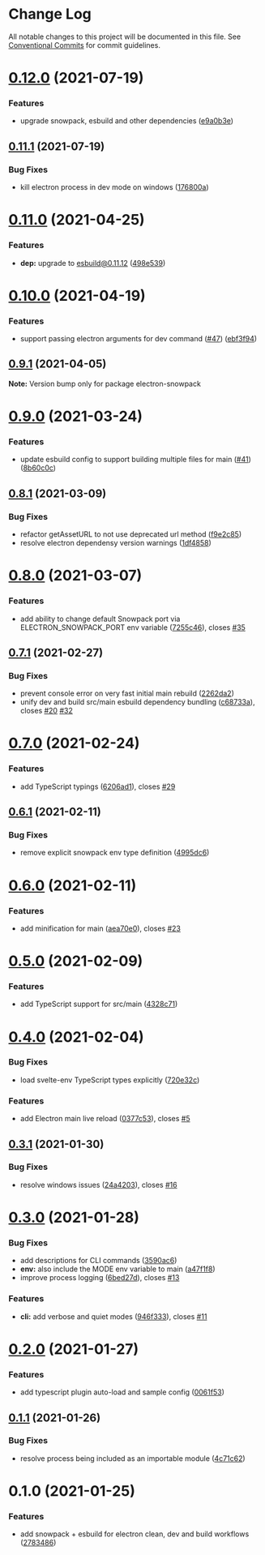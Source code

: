 # Change Log

All notable changes to this project will be documented in this file.
See [Conventional Commits](https://conventionalcommits.org) for commit guidelines.

# [0.12.0](https://github.com/karolis-sh/electron-snowpack/compare/electron-snowpack@0.11.1...electron-snowpack@0.12.0) (2021-07-19)


### Features

* upgrade snowpack, esbuild and other dependencies ([e9a0b3e](https://github.com/karolis-sh/electron-snowpack/commit/e9a0b3ea472ea0f32efbb1781b89a411db3ea5de))





## [0.11.1](https://github.com/karolis-sh/electron-snowpack/compare/electron-snowpack@0.11.0...electron-snowpack@0.11.1) (2021-07-19)


### Bug Fixes

* kill electron process in dev mode on windows ([176800a](https://github.com/karolis-sh/electron-snowpack/commit/176800ae55702e67dbc824216410e81131343479))





# [0.11.0](https://github.com/karolis-sh/electron-snowpack/compare/electron-snowpack@0.10.0...electron-snowpack@0.11.0) (2021-04-25)


### Features

* **dep:** upgrade to esbuild@0.11.12 ([498e539](https://github.com/karolis-sh/electron-snowpack/commit/498e5390db2162c0b8634ff59e98d712eb797dcf))





# [0.10.0](https://github.com/karolis-sh/electron-snowpack/compare/electron-snowpack@0.9.1...electron-snowpack@0.10.0) (2021-04-19)


### Features

* support passing electron arguments for dev command ([#47](https://github.com/karolis-sh/electron-snowpack/issues/47)) ([ebf3f94](https://github.com/karolis-sh/electron-snowpack/commit/ebf3f9455507b43b65686cf83dbb9780d6d41835))





## [0.9.1](https://github.com/karolis-sh/electron-snowpack/compare/electron-snowpack@0.9.0...electron-snowpack@0.9.1) (2021-04-05)

**Note:** Version bump only for package electron-snowpack





# [0.9.0](https://github.com/karolis-sh/electron-snowpack/compare/electron-snowpack@0.8.1...electron-snowpack@0.9.0) (2021-03-24)


### Features

* update esbuild config to support building multiple files for main ([#41](https://github.com/karolis-sh/electron-snowpack/issues/41)) ([8b60c0c](https://github.com/karolis-sh/electron-snowpack/commit/8b60c0cf52110abe1e02725086156121ca9b17b2))





## [0.8.1](https://github.com/karolis-sh/electron-snowpack/compare/electron-snowpack@0.8.0...electron-snowpack@0.8.1) (2021-03-09)


### Bug Fixes

* refactor getAssetURL to not use deprecated url method ([f9e2c85](https://github.com/karolis-sh/electron-snowpack/commit/f9e2c8588b942d4d65b962c95268e5f052699ca8))
* resolve electron dependensy version warnings ([1df4858](https://github.com/karolis-sh/electron-snowpack/commit/1df4858ddadaf6d56c6f913fac9db1c3b105c128))





# [0.8.0](https://github.com/karolis-sh/electron-snowpack/compare/electron-snowpack@0.7.1...electron-snowpack@0.8.0) (2021-03-07)


### Features

* add ability to change default Snowpack port via ELECTRON_SNOWPACK_PORT env variable ([7255c46](https://github.com/karolis-sh/electron-snowpack/commit/7255c46684728d7441ab7ab3cccf47273b795294)), closes [#35](https://github.com/karolis-sh/electron-snowpack/issues/35)





## [0.7.1](https://github.com/karolis-sh/electron-snowpack/compare/electron-snowpack@0.7.0...electron-snowpack@0.7.1) (2021-02-27)


### Bug Fixes

* prevent console error on very fast initial main rebuild ([2262da2](https://github.com/karolis-sh/electron-snowpack/commit/2262da24c2ffbff630193b7054c2a374d092c459))
* unify dev and build src/main esbuild dependency bundling ([c68733a](https://github.com/karolis-sh/electron-snowpack/commit/c68733a06f038b561903b32605cb3649fff9b1d4)), closes [#20](https://github.com/karolis-sh/electron-snowpack/issues/20) [#32](https://github.com/karolis-sh/electron-snowpack/issues/32)





# [0.7.0](https://github.com/karolis-sh/electron-snowpack/compare/electron-snowpack@0.6.1...electron-snowpack@0.7.0) (2021-02-24)


### Features

* add TypeScript typings ([6206ad1](https://github.com/karolis-sh/electron-snowpack/commit/6206ad150dab87b436c5858302e127474b7e20d8)), closes [#29](https://github.com/karolis-sh/electron-snowpack/issues/29)





## [0.6.1](https://github.com/karolis-sh/electron-snowpack/compare/electron-snowpack@0.6.0...electron-snowpack@0.6.1) (2021-02-11)


### Bug Fixes

* remove explicit snowpack env type definition ([4995dc6](https://github.com/karolis-sh/electron-snowpack/commit/4995dc6692a21955a61b104d48f9d2d3961a95e2))





# [0.6.0](https://github.com/karolis-sh/electron-snowpack/compare/electron-snowpack@0.5.0...electron-snowpack@0.6.0) (2021-02-11)


### Features

* add minification for main ([aea70e0](https://github.com/karolis-sh/electron-snowpack/commit/aea70e041d7e55cda20d0f565fbe270f80dbeb3c)), closes [#23](https://github.com/karolis-sh/electron-snowpack/issues/23)





# [0.5.0](https://github.com/karolis-sh/electron-snowpack/compare/electron-snowpack@0.4.0...electron-snowpack@0.5.0) (2021-02-09)


### Features

* add TypeScript support for src/main ([4328c71](https://github.com/karolis-sh/electron-snowpack/commit/4328c712ab64e5f9bb7afbc835395d7ddf096bbd))





# [0.4.0](https://github.com/karolis-sh/electron-snowpack/compare/electron-snowpack@0.3.1...electron-snowpack@0.4.0) (2021-02-04)


### Bug Fixes

* load svelte-env TypeScript types explicitly ([720e32c](https://github.com/karolis-sh/electron-snowpack/commit/720e32c4526914785a992643d46d87d47b8f26cc))


### Features

* add Electron main live reload ([0377c53](https://github.com/karolis-sh/electron-snowpack/commit/0377c533df09b94f790ed62ad8117c62254a2825)), closes [#5](https://github.com/karolis-sh/electron-snowpack/issues/5)





## [0.3.1](https://github.com/karolis-sh/electron-snowpack/compare/electron-snowpack@0.3.0...electron-snowpack@0.3.1) (2021-01-30)


### Bug Fixes

* resolve windows issues ([24a4203](https://github.com/karolis-sh/electron-snowpack/commit/24a42039ba2ea7910a280c7e726b527d000df2aa)), closes [#16](https://github.com/karolis-sh/electron-snowpack/issues/16)





# [0.3.0](https://github.com/karolis-sh/electron-snowpack/compare/electron-snowpack@0.2.0...electron-snowpack@0.3.0) (2021-01-28)


### Bug Fixes

* add descriptions for CLI commands ([3590ac6](https://github.com/karolis-sh/electron-snowpack/commit/3590ac6c08b6f60a870bf7efb12dbf214ed2357a))
* **env:** also include the MODE env variable to main ([a47f1f8](https://github.com/karolis-sh/electron-snowpack/commit/a47f1f838d54a439a94c13b991739245162c4af4))
* improve process logging ([6bed27d](https://github.com/karolis-sh/electron-snowpack/commit/6bed27d3a72c4e371ccae2d8f102544d17c488f3)), closes [#13](https://github.com/karolis-sh/electron-snowpack/issues/13)


### Features

* **cli:** add verbose and quiet modes ([946f333](https://github.com/karolis-sh/electron-snowpack/commit/946f3334432f2930bbd526f6a486f2faf41e630d)), closes [#11](https://github.com/karolis-sh/electron-snowpack/issues/11)





# [0.2.0](https://github.com/karolis-sh/electron-snowpack/compare/electron-snowpack@0.1.1...electron-snowpack@0.2.0) (2021-01-27)


### Features

* add typescript plugin auto-load and sample config ([0061f53](https://github.com/karolis-sh/electron-snowpack/commit/0061f536802e08f062c38c2a116c97024c8059f5))





## [0.1.1](https://github.com/karolis-sh/electron-snowpack/compare/electron-snowpack@0.1.0...electron-snowpack@0.1.1) (2021-01-26)


### Bug Fixes

* resolve process being included as an importable module ([4c71c62](https://github.com/karolis-sh/electron-snowpack/commit/4c71c628058bb2a51e3fed381e6c9a8128678381))





# 0.1.0 (2021-01-25)


### Features

* add snowpack + esbuild for electron clean, dev and build workflows ([2783486](https://github.com/karolis-sh/electron-snowpack/commit/2783486610127d9c9bdb2774c893ffd24da9436d))
